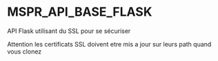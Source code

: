 # MSPR_API_BASE_FLASK
API Flask utilisant du SSL pour se sécuriser


Attention les certificats SSL doivent etre mis a jour sur leurs path quand vous clonez
